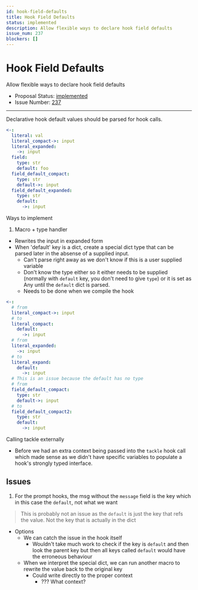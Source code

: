 ```yaml
---
id: hook-field-defaults
title: Hook Field Defaults
status: implemented
description: Allow flexible ways to declare hook field defaults
issue_num: 237
blockers: []
---
```

[//]: # (--start-header--DO NOT MODIFY)

# Hook Field Defaults

Allow flexible ways to declare hook field defaults

- Proposal Status: [implemented](README.md#status)
- Issue Number: [237](https://github.com/sudoblockio/tackle/issue/237)
---
[//]: # (--end-header--start-body--MODIFY)

Declarative hook default values should be parsed for hook calls.


```yaml
<-:
  literal: val
  literal_compact->: input
  literal_expanded:
    ->: input
  field:
    type: str
    default: foo
  field_default_compact:
    type: str
    default->: input  
  field_default_expanded:
    type: str
    default:
      ->: input
```

Ways to implement

1. Macro + type handler  
  - Rewrites the input in expanded form
  - When 'default' key is a dict, create a special dict type that can be parsed later in the absense of a supplied input.
    - Can't parse right away as we don't know if this is a user supplied variable
    - Don't know the type either so it either needs to be supplied (normally with `default` key, you don't need to give `type`) or it is set as Any until the `default` dict is parsed.
    - Needs to be done when we compile the hook

```yaml
<-:
  # from
  literal_compact->: input
  # to
  literal_compact:
    default:
      ->: input
  # from
  literal_expanded:
    ->: input
  # to
  literal_expand:
    default:
      ->: input
  # This is an issue because the default has no type
  # from
  field_default_compact:
    type: str
    default->: input  
  # to
  field_default_compact2:
    type: str
    default:  
      ->: input
```

Calling tackle externally

- Before we had an extra context being passed into the `tackle` hook call which made sense as we didn't have specific variables to populate a hook's strongly typed interface.


## Issues

1. For the prompt hooks, the msg without the `message` field is the key which in this case the `default`, not what we want
> This is probably not an issue as the `default` is just the key that refs the value. Not the key that is actually in the dict
  - Options
    - We can catch the issue in the hook itself
      - Wouldn't take much work to check if the key is `default` and then look the parent key but then all keys called `default` would have the erroneous behaviour
    - When we interpret the special dict, we can run another macro to rewrite the value back to the original key
      - Could write directly to the proper context
        - ??? What context?